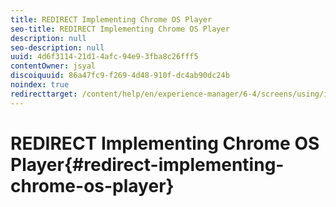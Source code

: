 ```yaml
---
title: REDIRECT Implementing Chrome OS Player
seo-title: REDIRECT Implementing Chrome OS Player
description: null
seo-description: null
uuid: 4d6f3114-21d1-4afc-94e9-3fba8c26fff5
contentOwner: jsyal
discoiquuid: 86a47fc9-f269-4d48-910f-dc4ab90dc24b
noindex: true
redirecttarget: /content/help/en/experience-manager/6-4/screens/using/implementing-chrome-os-player
---
```


# REDIRECT Implementing Chrome OS Player{#redirect-implementing-chrome-os-player}

